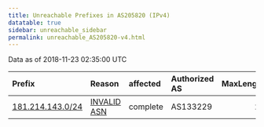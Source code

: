 ```yaml
---
title: Unreachable Prefixes in AS205820 (IPv4)
datatable: true
sidebar: unreachable_sidebar
permalink: unreachable_AS205820-v4.html
---
```


Data as of 2018-11-23 02:35:00 UTC


<div class="datatable-begin"></div>

| Prefix                                                     | Reason                                                                                                   | affected   | Authorized AS   |   MaxLength | Anchor                                         |   unreachable /24s |
|:-----------------------------------------------------------|:---------------------------------------------------------------------------------------------------------|:-----------|:----------------|------------:|:-----------------------------------------------|-------------------:|
| [181.214.143.0/24](https://stat.ripe.net/181.214.143.0/24) | [INVALID ASN](https://rpki-validator.ripe.net/announcement-preview?asn=AS205820&prefix=181.214.143.0/24) | complete   | AS133229        |          24 | [LACNIC](unreachable_LACNIC_RPKI_Root-v4.html) |                  1 |

<div class="datatable-end"></div>